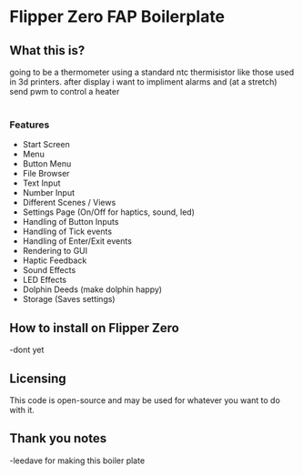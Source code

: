 # Flipper Zero FAP Boilerplate

## What this is?
going to be a thermometer using a standard ntc thermisistor like those used in 3d printers. after display i want to impliment alarms and (at a stretch) send pwm to control a heater
<br><br>

### Features
- Start Screen
- Menu
- Button Menu
- File Browser
- Text Input
- Number Input
- Different Scenes / Views
- Settings Page (On/Off for haptics, sound, led)
- Handling of Button Inputs
- Handling of Tick events
- Handling of Enter/Exit events
- Rendering to GUI
- Haptic Feedback 
- Sound Effects
- LED Effects
- Dolphin Deeds (make dolphin happy)
- Storage (Saves settings)

## How to install on Flipper Zero
-dont yet <br> 


## Licensing
This code is open-source and may be used for whatever you want to do with it. 

## Thank you notes
-leedave for making this boiler plate
